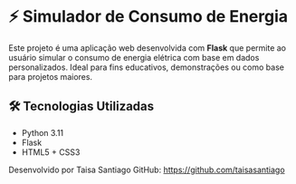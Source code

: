 # ⚡ Simulador de Consumo de Energia

Este projeto é uma aplicação web desenvolvida com **Flask** que permite ao usuário simular o consumo de energia elétrica com base em dados personalizados. Ideal para fins educativos, demonstrações ou como base para projetos maiores.

## 🛠 Tecnologias Utilizadas

- Python 3.11
- Flask
- HTML5 + CSS3

Desenvolvido por Taisa Santiago
GitHub: https://github.com/taisasantiago





